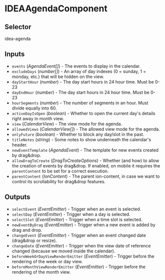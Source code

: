 # IDEAAgendaComponent

## Selector

idea-agenda

## Inputs

- `events` (*AgendaEvent[]*) - The events to display in the calendar.
- `excludeDays` (*number[]*) - An array of day indexes (0 = sunday, 1 = monday, etc.) that will be hidden on the view.
- `dayStartHour` (*number*) - The day start hours in 24 hour time. Must be 0-23
- `dayEndHour` (*number*) - The day start hours in 24 hour time. Must be 0-23
- `hourSegments` (*number*) - The number of segments in an hour. Must divide equally into 60.
- `activeDayIsOpen` (*boolean*) - Whether to open the current day's details right away in month view.
- `view` (*CalendarView*) - The view mode for the agenda.
- `allowedViews` (*CalendarView[]*) - The allowed view mode for the agenda.
- `onlyFuture` (*boolean*) - Whether to block any day/slot in the past.
- `titleNotes` (*string*) - Some notes to show underneath the calendar's header.
- `newEventTemplate` (*AgendaEvent*) - The template for new events created by drag&drop.
- `allowDragToCreate` (*DragToCreateOptions*) - Whether (and how) to allow the creation of events by drag&drop.
If enabled, on mobile it requires the `parentContent` to be set for a correct execution.
- `parentContent` (*IonContent*) - The parent ion-content, in case we want to control its scrollability for drag&drop features.

## Outputs

- `selectEvent` (*EventEmitter<AgendaEvent>*) - Trigger when an event is selected.
- `selectDay` (*EventEmitter<Date>*) - Trigger when a day is selected.
- `selectSlot` (*EventEmitter<Date>*) - Trigger when a time slot is selected.
- `newEventByDrag` (*EventEmitter<AgendaEvent>*) - Trigger when a new event is added by drag and drop.
- `changeEvent` (*EventEmitter<AgendaEvent>*) - Trigger when an event changed date (drag&drop or resize).
- `changeDate` (*EventEmitter<Date>*) - Trigger when the view date of reference changed (because we moved inside the calendar).
- `beforeWeekOrDayViewRenderEmitter` (*EventEmitter<CalendarWeekViewBeforeRenderEvent>*) - Trigger before the rendering of the week or day view.
- `beforeMonthViewRenderEmitter` (*EventEmitter<CalendarMonthViewBeforeRenderEvent>*) - Trigger before the rendering of the month view.
